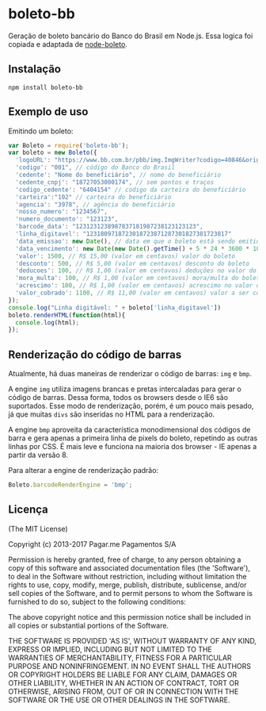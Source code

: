 boleto-bb
=============


Geração de boleto bancário do Banco do Brasil em Node.js. Essa logica foi copiada e adaptada de [node-boleto](https://github.com/pagarme/node-boleto).


## Instalação

```
npm install boleto-bb
```

## Exemplo de uso

Emitindo um boleto:

```javascript
var Boleto = require('boleto-bb');  
var boleto = new Boleto({
  'logoURL': "https://www.bb.com.br/pbb/img.ImgWriter?codigo=40846&origem=CCI&v=202005051_", // logo do Banco do Brasil para o boleto
  'codigo': "001", // código do Banco do Brasil
  'cedente': "Nome do beneficiário", // nome do beneficiário
  'cedente_cnpj': "18727053000174", // sem pontos e traços
  'codigo_cedente': "6404154" // codigo da carteira do beneficiário
  'carteira':"102" // carteira do beneficiário
  'agencia': "3978", // agência do beneficiário
  'nosso_numero': "1234567",
  'numero_documento': "123123",
  'barcode_data': "1231231238987837181987238123123123",
  'linha_digitavel': "1231809718723018723871287301827381723817"
  'data_emissao': new Date(), // data em que o boleto está sendo emitido/gerado
  'data_vencimento': new Date(new Date().getTime() + 5 * 24 * 3600 * 1000), // 5 dias futuramente
  'valor': 1500, // R$ 15,00 (valor em centavos) valor do boleto
  'desconto': 500, // R$ 5,00 (valor em centavos) desconto do boleto
  'deducoes': 100, // R$ 1,00 (valor em centavos) deduções no valor do boleto
  'mora_multa': 100, // R$ 1,00 (valor em centavos) mora/multa do boleto
  'acrescimo': 100, // R$ 1,00 (valor em centavos) acrescimo no valor do boleto
  'valor_cobrado': 1100, // R$ 11,00 (valor em centavos) valor a ser cobrado ja feita as deduções,acrescimos,mutas,descontos
});
console.log("Linha digitável: " + boleto['linha_digitavel'])
boleto.renderHTML(function(html){
  console.log(html);
});
```



## Renderização do código de barras

Atualmente, há duas maneiras de renderizar o código de barras: `img` e `bmp`.

A engine `img` utiliza imagens brancas e pretas intercaladas para gerar o código de barras. Dessa forma, todos os browsers desde o IE6 são suportados. Esse modo de renderização, porém, é um pouco mais pesado, já que muitas `divs` são inseridas no HTML para a renderização.

A engine `bmp` aproveita da característica monodimensional dos códigos de barra e gera apenas a primeira linha de pixels do boleto, repetindo as outras linhas por CSS. É mais leve e funciona na maioria dos browser - IE apenas a partir da versão 8.

Para alterar a engine de renderização padrão:

```javascript
Boleto.barcodeRenderEngine = 'bmp';
```

## Licença

(The MIT License)

Copyright (c) 2013-2017 Pagar.me Pagamentos S/A

Permission is hereby granted, free of charge, to any person obtaining a copy of this software and associated documentation files (the 'Software'), to deal in the Software without restriction, including without limitation the rights to use, copy, modify, merge, publish, distribute, sublicense, and/or sell copies of the Software, and to permit persons to whom the Software is furnished to do so, subject to the following conditions:

The above copyright notice and this permission notice shall be included in all copies or substantial portions of the Software.

THE SOFTWARE IS PROVIDED 'AS IS', WITHOUT WARRANTY OF ANY KIND, EXPRESS OR IMPLIED, INCLUDING BUT NOT LIMITED TO THE WARRANTIES OF MERCHANTABILITY, FITNESS FOR A PARTICULAR PURPOSE AND NONINFRINGEMENT. IN NO EVENT SHALL THE AUTHORS OR COPYRIGHT HOLDERS BE LIABLE FOR ANY CLAIM, DAMAGES OR OTHER LIABILITY, WHETHER IN AN ACTION OF CONTRACT, TORT OR OTHERWISE, ARISING FROM, OUT OF OR IN CONNECTION WITH THE SOFTWARE OR THE USE OR OTHER DEALINGS IN THE SOFTWARE.
